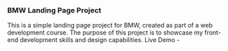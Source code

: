 ### BMW Landing Page Project
This is a simple landing page project for BMW, created as part of a web development course. 
The purpose of this project is to showcase my front-end development skills and design capabilities.
Live Demo - 
